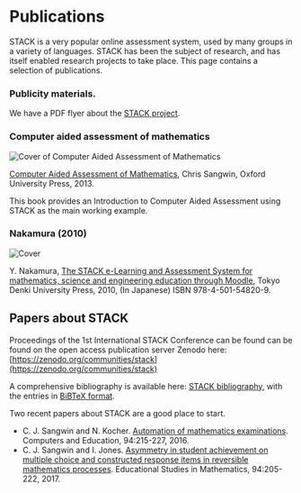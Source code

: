 # Publications

STACK is a very popular online assessment system, used by many groups in a variety of languages.  STACK has been the subject of research, and has itself enabled research projects to take place. This page contains a selection of publications.  

### Publicity materials.

We have a PDF flyer about the [STACK project](%CONTENT/2018-STACK.pdf).

### Computer aided assessment of mathematics

![Cover of Computer Aided Assessment of Mathematics](%CONTENT/CAACover.jpg)  

[Computer Aided Assessment of Mathematics](http://ukcatalogue.oup.com/product/9780199660353.do#.UklVZtKSJuc), Chris Sangwin, Oxford University Press, 2013.

This book provides an Introduction to Computer Aided Assessment using STACK as the main working example.

### Nakamura (2010)

![Cover](%CONTENT/NakamuraCover.jpg)

Y. Nakamura, [The STACK e-Learning and Assessment System for mathematics, science and engineering education through Moodle](http://books.rakuten.co.jp/rb/%E6%95%B0%E5%AD%A6e%E3%83%A9%E3%83%BC%E3%83%8B%E3%83%B3%E3%82%B0-%E6%95%B0%E5%BC%8F%E8%A7%A3%E7%AD%94%E8%A9%95%E4%BE%A1%E3%82%B7%E3%82%B9%E3%83%86%E3%83%A0%EF%BC%B3%EF%BC%B4%EF%BC%A1%EF%BC%A3%EF%BC%AB%E3%81%A8%EF%BC%AD%EF%BD%8F%EF%BD%8F%EF%BD%84%EF%BD%8C%EF%BD%85%E3%81%AB%E3%82%88%E3%82%8B-%E4%B8%AD%E6%9D%91%E6%B3%B0%E4%B9%8B-9784501548209/item/6640557/), Tokyo Denki University Press, 2010, (In Japanese) ISBN 978-4-501-54820-9.

## Papers about STACK

Proceedings of the 1st International STACK Conference can be found can be found on the open access publication server Zenodo here: [https://zenodo.org/communities/stack](https://zenodo.org/communities/stack)

A comprehensive bibliography is available here: [STACK bibliography](%CONTENT/stack_publications.pdf), with the entries in [BiBTeX format](%CONTENT/stack.bib).

Two recent papers about STACK are a good place to start.

* C. J. Sangwin and N. Kocher. [Automation of mathematics examinations](https://www.research.ed.ac.uk/portal/files/22213256/2015_11_9_AutomationExaminations.pdf). Computers and Education, 94:215-227, 2016.
* C. J. Sangwin and I. Jones. [Asymmetry in student achievement on multiple choice and constructed response items in reversible mathematics processes](https://dspace.lboro.ac.uk/dspace-jspui/handle/2134/22120). Educational Studies in Mathematics, 94:205-222, 2017.


